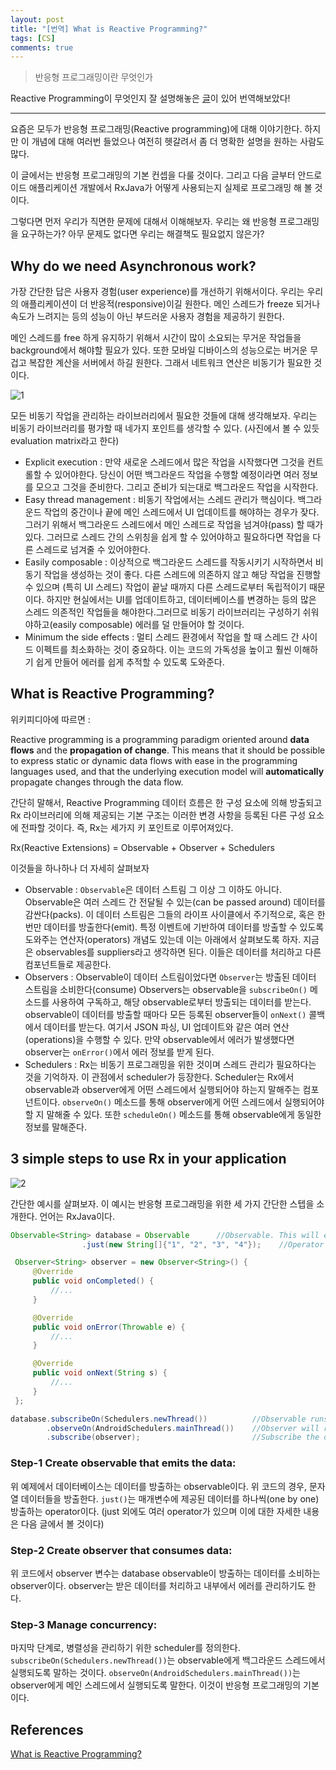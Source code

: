 ```yaml
---
layout: post
title: "[번역] What is Reactive Programming?"
tags: [CS]
comments: true
---
```


> 반응형 프로그래밍이란 무엇인가  

Reactive Programming이 무엇인지 잘 설명해놓은 [글](https://medium.com/@kevalpatel2106/what-is-reactive-programming-da37c1611382)이 있어 번역해보았다!

---

요즘은 모두가 반응형 프로그래밍(Reactive programming)에 대해 이야기한다. 하지만 이 개념에 대해 여러번 들었으나 여전히 헷갈려서 좀 더 명확한 설명을 원하는 사람도 많다.

이 글에서는 반응형 프로그래밍의 기본 컨셉을 다룰 것이다. 그리고 다음 글부터 안드로이드 애플리케이션 개발에서 RxJava가 어떻게 사용되는지 실제로 프로그래밍 해 볼 것이다.

그렇다면 먼저 우리가 직면한 문제에 대해서 이해해보자. 우리는 왜 반응형 프로그래밍을 요구하는가? 아무 문제도 없다면 우리는 해결책도 필요없지 않은가?

## Why do we need Asynchronous work?

가장 간단한 답은 사용자 경험(user experience)를 개선하기 위해서이다. 우리는 우리의 애플리케이션이 더 반응적(responsive)이길 원한다. 메인 스레드가 freeze 되거나 속도가 느려지는 등의 성능이 아닌 부드러운 사용자 경험을 제공하기 원한다.

메인 스레드를 free 하게 유지하기 위해서 시간이 많이 소요되는 무거운 작업들을 background에서 해야할 필요가 있다. 또한 모바일 디바이스의 성능으로는 버거운 무겁고 복잡한 계산을 서버에서 하길 원한다. 그래서 네트워크 연산은 비동기가 필요한 것이다.

![1](https://user-images.githubusercontent.com/35067611/113369141-89708a00-939b-11eb-940d-27b8912eb6df.png)

모든 비동기 작업을 관리하는 라이브러리에서 필요한 것들에 대해 생각해보자. 우리는 비동기 라이브러리를 평가할 때 네가지 포인트를 생각할 수 있다. (사진에서 볼 수 있듯 evaluation matrix라고 한다)

- Explicit execution : 만약 새로운 스레드에서 많은 작업을 시작했다면 그것을 컨트롤할 수 있어야한다. 당신이 어떤 백그라운드 작업을 수행할 예정이라면 여러 정보를 모으고 그것을 준비한다. 그리고 준비가 되는대로 백그라운드 작업을 시작한다.
- Easy thread management : 비동기 작업에서는 스레드 관리가 핵심이다. 백그라운드 작업의 중간이나 끝에 메인 스레드에서 UI 업데이트를 해야하는 경우가 잦다. 그러기 위해서 백그라운드 스레드에서 메인 스레드로 작업을 넘겨야(pass) 할 때가 있다. 그러므로 스레드 간의 스위칭을 쉽게 할 수 있어야하고 필요하다면 작업을 다른 스레드로 넘겨줄 수 있어야한다.
- Easily composable : 이상적으로 백그라운드 스레드를 작동시키기 시작하면서 비동기 작업을 생성하는 것이 좋다. 다른 스레드에 의존하지 않고 해당 작업을 진행할 수 있으며 (특히 UI 스레드) 작업이 끝날 때까지 다른 스레드로부터 독립적이기 때문이다. 하지만 현실에서는 UI를 업데이트하고, 데이터베이스를 변경하는 등의 많은 스레드 의존적인 작업들을 해야한다.그러므로 비동기 라이브러리는 구성하기 쉬워야하고(easily composable) 에러를 덜 만들어야 할 것이다.
- Minimum the side effects : 멀티 스레드 환경에서 작업을 할 때 스레드 간 사이드 이펙트를 최소화하는 것이 중요하다. 이는 코드의 가독성을 높이고 훨씬 이해하기 쉽게 만들어 에러를 쉽게 추적할 수 있도록 도와준다.

## What is Reactive Programming?

위키피디아에 따르면 :

Reactive programming is a programming paradigm oriented around **data flows** and the **propagation of change**. This means that it should be possible to express static or dynamic data flows with ease in the programming languages used, and that the underlying execution model will **automatically** propagate changes through the data flow.

간단히 말해서, Reactive Programming 데이터 흐름은 한 구성 요소에 의해 방출되고 Rx 라이브러리에 의해 제공되는 기본 구조는 이러한 변경 사항을 등록된 다른 구성 요소에 전파할 것이다. 즉, Rx는 세가지 키 포인트로 이루어져있다.

Rx(Reactive Extensions) = Observable + Observer + Schedulers

이것들을 하나하나 더 자세히 살펴보자

- Observable : `Observable`은 데이터 스트림 그 이상 그 이하도 아니다. Observable은 여러 스레드 간 전달될 수 있는(can be passed around) 데이터를 감싼다(packs). 이 데이터 스트림은 그들의 라이프 사이클에서 주기적으로, 혹은 한번만 데이터를 방출한다(emit). 특정 이벤트에 기반하여 데이터를 방출할 수 있도록 도와주는 연산자(operators) 개념도 있는데 이는 아래에서 살펴보도록 하자. 지금은 observables를 suppliers라고 생각하면 된다. 이들은 데이터를 처리하고 다른 컴포넌트들로 제공한다.
- Observers : Observable이 데이터 스트림이었다면 `Observer`는 방출된 데이터 스트림을 소비한다(consume) Observers는 observable을 `subscribeOn()` 메소드를 사용하여 구독하고, 해당 observable로부터 방출되는 데이터를 받는다. observable이 데이터를 방출할 때마다 모든 등록된 observer들이 `onNext()` 콜백에서 데이터를 받는다. 여기서 JSON 파싱, UI 업데이트와 같은 여러 연산(operations)을 수행할 수 있다. 만약 observable에서 에러가 발생했다면 observer는 `onError()`에서 에러 정보를 받게 된다.
- Schedulers : Rx는 비동기 프로그래밍을 위한 것이며 스레드 관리가 필요하다는 것을 기억하자. 이 관점에서 scheduler가 등장한다. Scheduler는 Rx에서 observable과 observer에게 어떤 스레드에서 실행되어야 하는지 말해주는 컴포넌트이다. `observeOn()` 메소드를 통해 observer에게 어떤 스레드에서 실행되어야 할 지 말해줄 수 있다. 또한 `scheduleOn()` 메소드를 통해 observable에게 동일한 정보를 말해준다.

## 3 simple steps to use Rx in your application

![2](https://user-images.githubusercontent.com/35067611/113369148-8aa1b700-939b-11eb-88d6-54e5951a79b0.png)

간단한 예시를 살펴보자. 이 예시는 반응형 프로그래밍을 위한 세 가지 간단한 스텝을 소개한다. 언어는 RxJava이다.

```java
Observable<String> database = Observable      //Observable. This will emit the data
                .just(new String[]{"1", "2", "3", "4"});    //Operator

 Observer<String> observer = new Observer<String>() {
     @Override
     public void onCompleted() {
         //...
     }

     @Override
     public void onError(Throwable e) {
         //...
     }

     @Override
     public void onNext(String s) {
         //...
     }
 };

database.subscribeOn(Schedulers.newThread())          //Observable runs on new background thread.
        .observeOn(AndroidSchedulers.mainThread())    //Observer will run on main UI thread.
        .subscribe(observer);                         //Subscribe the observer
```

### Step-1 Create observable that emits the data:

위 예제에서 데이터베이스는 데이터를 방출하는 observable이다. 위 코드의 경우, 문자열 데이터들을 방출한다. `just()`는 매개변수에 제공된 데이터를 하나씩(one by one) 방출하는 operator이다. (just 외에도 여러 operator가 있으며 이에 대한 자세한 내용은 다음 글에서 볼 것이다)

### **Step-2 Create observer that consumes data:**

위 코드에서 observer 변수는 database observable이 방출하는 데이터를 소비하는 observer이다. observer는 받은 데이터를 처리하고 내부에서 에러를 관리하기도 한다.

### Step-3 Manage concurrency:

마지막 단계로, 병렬성을 관리하기 위한 scheduler를 정의한다. `subscribeOn(Schedulers.newThread())`는 observable에게 백그라운드 스레드에서 실행되도록 말하는 것이다. `observeOn(AndroidSchedulers.mainThread())`는 observer에게 메인 스레드에서 실행되도록 말한다. 이것이 반응형 프로그래밍의 기본이다.

## References

[What is Reactive Programming?](https://medium.com/@kevalpatel2106/what-is-reactive-programming-da37c1611382)
